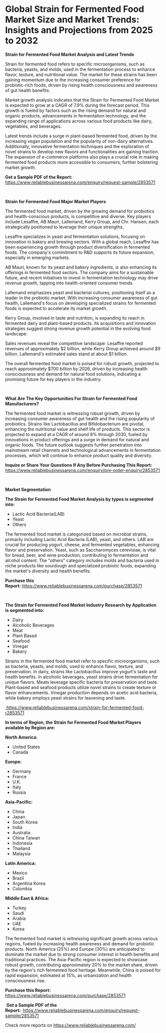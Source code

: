 <p><h1>Global Strain for Fermented Food Market Size and Market Trends: Insights and Projections from 2025 to 2032</h1></p><p><strong>Strain for Fermented Food Market Analysis and Latest Trends</strong></p>
<p><p>Strain for fermented food refers to specific microorganisms, such as bacteria, yeasts, and molds, used in the fermentation process to enhance flavor, texture, and nutritional value. The market for these strains has been gaining momentum due to the increasing consumer preference for probiotic-rich foods, driven by rising health consciousness and awareness of gut health benefits.</p><p>Market growth analysis indicates that the Strain for Fermented Food Market is expected to grow at a CAGR of 7.9% during the forecast period. This growth is fueled by factors such as the rising demand for natural and organic products, advancements in fermentation technology, and the expanding range of applications across various food products like dairy, vegetables, and beverages. </p><p>Latest trends include a surge in plant-based fermented food, driven by the increasing vegan population and the popularity of non-dairy alternatives. Additionally, innovative fermentation techniques and the exploration of novel strains to develop new flavors and functionalities are gaining traction. The expansion of e-commerce platforms also plays a crucial role in making fermented food products more accessible to consumers, further bolstering market growth.</p></p>
<p><strong>Get a Sample PDF of the Report:&nbsp;</strong> <a href="https://www.reliablebusinessarena.com/enquiry/request-sample/2853571?utm_campaign=2527&utm_medium=2&utm_source=Github&utm_content=ia&utm_term=12032025&utm_id=strain-for-fermented-food">https://www.reliablebusinessarena.com/enquiry/request-sample/2853571</a></p>
<p>&nbsp;</p>
<p><strong>Strain for Fermented Food Major Market Players</strong></p>
<p><p>The fermented food market, driven by the growing demand for probiotics and health-conscious products, is competitive and diverse. Key players include Lesaffre, AB Mauri, Lallemand, Kerry Group, and Chr. Hansen, each strategically positioned to leverage their unique strengths.</p><p>Lesaffre specializes in yeast and fermentation solutions, focusing on innovation in bakery and brewing sectors. With a global reach, Lesaffre has been experiencing growth through product diversification in fermented foods. The company's commitment to R&D supports its future expansion, especially in emerging markets.</p><p>AB Mauri, known for its yeast and bakery ingredients, is also enhancing its offerings in fermented food sectors. The company aims for a sustainable future, and recent initiatives to invest in fermentation technology may drive revenue growth, tapping into health-oriented consumer trends.</p><p>Lallemand emphasizes yeast and bacterial cultures, positioning itself as a leader in the probiotic market. With increasing consumer awareness of gut health, Lallemand's focus on developing specialized strains for fermented foods is expected to accelerate its market growth. </p><p>Kerry Group, involved in taste and nutrition, is expanding its reach in fermented dairy and plant-based products. Its acquisitions and innovation strategies suggest strong revenue growth potential in the evolving food landscape.</p><p>Sales revenues reveal the competitive landscape: Lesaffre reported revenues of approximately $2 billion, while Kerry Group achieved around $9 billion. Lallemand's estimated sales stand at about $1 billion.</p><p>The overall fermented food market is poised for robust growth, projected to reach approximately $700 billion by 2026, driven by increasing health consciousness and demand for natural food solutions, indicating a promising future for key players in the industry.</p></p>
<p>&nbsp;</p>
<p><strong>What Are The Key Opportunities For Strain for Fermented Food Manufacturers?</strong></p>
<p><p>The fermented food market is witnessing robust growth, driven by increasing consumer awareness of gut health and the rising popularity of probiotics. Strains like Lactobacillus and Bifidobacterium are pivotal, enhancing the nutritional value and shelf life of products. This sector is projected to expand at a CAGR of around 8% through 2030, fueled by innovations in product offerings and a surge in demand for natural and organic foods. The future outlook suggests further penetration into mainstream retail channels and technological advancements in fermentation processes, which will continue to enhance product quality and diversity.</p></p>
<p><strong>Inquire or Share Your Questions If Any Before Purchasing This Report:</strong> <a href="https://www.reliablebusinessarena.com/enquiry/pre-order-enquiry/2853571?utm_campaign=2527&utm_medium=2&utm_source=Github&utm_content=ia&utm_term=12032025&utm_id=strain-for-fermented-food">https://www.reliablebusinessarena.com/enquiry/pre-order-enquiry/2853571</a></p>
<p>&nbsp;</p>
<p><strong>Market Segmentation</strong></p>
<p><strong>The Strain for Fermented Food Market Analysis by types is segmented into:</strong></p>
<p><ul><li>Lactic Acid Bacteria(LAB)</li><li>Yeast</li><li>Others</li></ul></p>
<p><p>The fermented food market is categorized based on microbial strains, primarily including Lactic Acid Bacteria (LAB), yeast, and others. LAB are crucial for producing yogurt, cheese, and fermented vegetables, enhancing flavor and preservation. Yeast, such as Saccharomyces cerevisiae, is vital for bread, beer, and wine production, contributing to fermentation and alcohol content. The "others" category includes molds and bacteria used in niche products like sourdough and specialized probiotic foods, expanding the market's diversity and health benefits.</p></p>
<p><strong>Purchase this Report:&nbsp;</strong><a href="https://www.reliablebusinessarena.com/purchase/2853571?utm_campaign=2527&utm_medium=2&utm_source=Github&utm_content=ia&utm_term=12032025&utm_id=strain-for-fermented-food">https://www.reliablebusinessarena.com/purchase/2853571</a></p>
<p>&nbsp;</p>
<p><strong>The Strain for Fermented Food Market Industry Research by Application is segmented into:</strong></p>
<p><ul><li>Dairy</li><li>Alcoholic Beverages</li><li>Meat</li><li>Plant Based</li><li>Seafood</li><li>Vinegar</li><li>Bakery</li></ul></p>
<p><p>Strains in the fermented food market refer to specific microorganisms, such as bacteria, yeasts, and molds, used to enhance flavor, texture, and preservation. In dairy, strains like Lactobacillus improve yogurt's taste and health benefits. In alcoholic beverages, yeast strains drive fermentation for unique flavors. Meats leverage specific bacteria for preservation and taste. Plant-based and seafood products utilize novel strains to create texture or flavor enhancements. Vinegar production depends on acetic acid bacteria, while bakery employs yeast strains for leavening and taste.</p></p>
<p><a href="https://www.reliablebusinessarena.com/strain-for-fermented-food-r2853571?utm_campaign=2527&utm_medium=2&utm_source=Github&utm_content=ia&utm_term=12032025&utm_id=strain-for-fermented-food">&nbsp;https://www.reliablebusinessarena.com/strain-for-fermented-food-r2853571</a></p>
<p><strong>In terms of Region, the Strain for Fermented Food Market Players available by Region are:</strong></p>
<p>
    <p> <strong> North America: </strong>
        <ul>
            <li>United States</li>
            <li>Canada</li>
        </ul>
        </p> 
    <p> <strong> Europe: </strong>
        <ul>
            <li>Germany</li>
            <li>France</li>
            <li>U.K.</li>
            <li>Italy</li>
            <li>Russia</li>
        </ul>
        </p> 
    <p> <strong> Asia-Pacific: </strong>
        <ul>
            <li>China</li>
            <li>Japan</li>
            <li>South Korea</li>
            <li>India</li>
            <li>Australia</li>
            <li>China Taiwan</li>
            <li>Indonesia</li>
            <li>Thailand</li>
            <li>Malaysia</li>
        </ul>
        </p> 
    <p> <strong> Latin America: </strong>
        <ul>
            <li>Mexico</li>
            <li>Brazil</li>
            <li>Argentina Korea</li>
            <li>Colombia</li>
        </ul>
        </p> 
    <p> <strong> Middle East & Africa: </strong>
        <ul>
            <li>Turkey</li>
            <li>Saudi</li>
            <li>Arabia</li>
            <li>UAE</li>
            <li>Korea</li>
        </ul>
    </p>
    </p>
<p><p>The fermented food market is witnessing significant growth across various regions, fueled by increasing health awareness and demand for probiotic products. North America (25%) and Europe (30%) are anticipated to dominate the market due to strong consumer interest in health benefits and traditional practices. The Asia-Pacific region is expected to showcase robust growth, contributing approximately 20% to the market share, driven by the region's rich fermented food heritage. Meanwhile, China is poised for rapid expansion, estimated at 15%, as urbanization and health consciousness rise.</p></p>
<p><strong>Purchase this Report: </strong><a href="https://www.reliablebusinessarena.com/purchase/2853571?utm_campaign=2527&utm_medium=2&utm_source=Github&utm_content=ia&utm_term=12032025&utm_id=strain-for-fermented-food">https://www.reliablebusinessarena.com/purchase/2853571</a></p>
<p>&nbsp;<strong>Get a Sample PDF of the Report:&nbsp;&nbsp;</strong><a href="https://www.reliablebusinessarena.com/enquiry/request-sample/2853571?utm_campaign=2527&utm_medium=2&utm_source=Github&utm_content=ia&utm_term=12032025&utm_id=strain-for-fermented-food">https://www.reliablebusinessarena.com/enquiry/request-sample/2853571</a></p>
<p><strong></strong></p>
<p>Check more reports on <a href="https://www.reliablebusinessarena.com/?utm_campaign=2527&utm_medium=2&utm_source=Github&utm_content=ia&utm_term=12032025&utm_id=strain-for-fermented-food">https://www.reliablebusinessarena.com/</a></p>